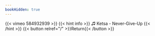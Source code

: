 ```yaml
---
bookHidden: true
---
```


{{< vimeo 584932939 >}}
{{< hint info >}}
♫ Ketsa - Never-Give-Up
{{< /hint >}}
{{< button relref="/" >}}Return{{< /button >}}
